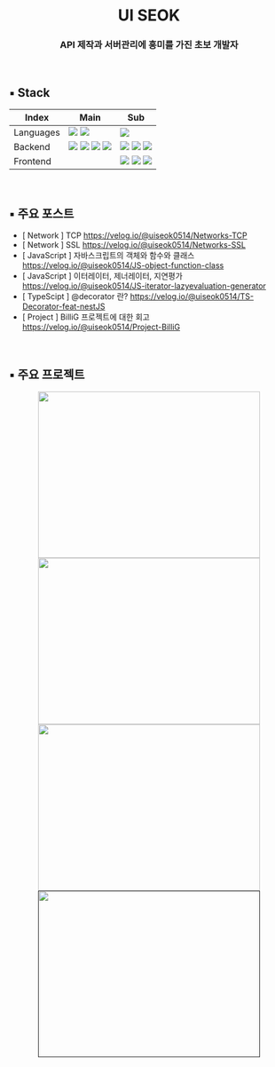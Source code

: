 
# <div align="center">UI SEOK</div>

### <div align="center">API 제작과 서버관리에 흥미를 가진 초보 개발자</div>
<br/>

## ▪️ Stack
| Index | Main | Sub |
|---|---|---|
| Languages | <img src="https://img.shields.io/badge/JavaScript-F7DF1E?style=for-the-badge&logo=javascript&logoColor=white"/>  <img src="https://img.shields.io/badge/TypeScript-3178C6?style=for-the-badge&logo=TypeScript&logoColor=white"> |<img src="https://img.shields.io/badge/Java-007396?style=for-the-badge&logo=OpenJDK&logoColor=white"/> |
| Backend | <img src="https://img.shields.io/badge/Node.js-339933?style=for-the-badge&logo=Node.js&logoColor=white"> <img src="https://img.shields.io/badge/Express-000000?style=for-the-badge&logo=Express&logoColor=white"> <img src="https://img.shields.io/badge/nestjs-E0234E?style=for-the-badge&logo=nestjs&logoColor=white"> <img src="https://img.shields.io/badge/mongoDB-47A248?style=for-the-badge&logo=MongoDB&logoColor=white"> |  <img src="https://img.shields.io/badge/NGINX-009639?style=for-the-badge&logo=Nginx&logoColor=white"> <img src="https://img.shields.io/badge/PM2-2B037A?style=for-the-badge&logo=PM2&logoColor=white"> <img src="https://img.shields.io/badge/GoogleDomains-4285F4?style=for-the-badge&logo=GoogleDomains&logoColor=white"> |
| Frontend |   |  <img src="https://img.shields.io/badge/HTML5-E34F26?style=for-the-badge&logo=HTML5&logoColor=white"> <img src="https://img.shields.io/badge/CSS3-1572B6?style=for-the-badge&logo=CSS3&logoColor=white"> <img src="https://img.shields.io/badge/React-61DAFB?style=for-the-badge&logo=React&logoColor=white"> |
<br/> 

## ▪️ 주요 포스트
- [   Network  ] TCP https://velog.io/@uiseok0514/Networks-TCP
- [   Network  ] SSL https://velog.io/@uiseok0514/Networks-SSL
- [ JavaScript ] 자바스크립트의 객체와 함수와 클래스 https://velog.io/@uiseok0514/JS-object-function-class
- [ JavaScript ] 이터레이터, 제너레이터, 지연평가 https://velog.io/@uiseok0514/JS-iterator-lazyevaluation-generator
- [  TypeScipt ] @decorator 란? https://velog.io/@uiseok0514/TS-Decorator-feat-nestJS
- [   Project  ] BilliG 프로젝트에 대한 회고 https://velog.io/@uiseok0514/Project-BilliG
<br/>



## ▪️ 주요 프로젝트
<div align="center">
<a href="https://velog.io/@uiseok0514/Project-MarketPass" > <img src="https://user-images.githubusercontent.com/116103097/202356457-db68f4dd-e1dd-42c4-add2-23beebc56583.png" width="400" height="300"></a>
<a href="https://github.com/LYUHIT/ojakkyu" > <img src="https://user-images.githubusercontent.com/116103097/202667837-11dcb9e0-185b-4c0b-88fe-8725b347fac3.jpg" width="400" height="300"></a>
<a href="https://github.com/BilliG-14/BilliG-BACK.git" > <img src="https://user-images.githubusercontent.com/116103097/210710475-02c9ccf8-48af-47b2-81fa-11e9a369e648.jpeg" width="400" height="300"></a>
<a href="" > <img src="https://user-images.githubusercontent.com/116103097/202363108-38924040-7720-459e-9c94-5f46d4d4bbe1.png" width="400" height="300"></a>
</div>
